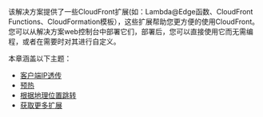 该解决方案提供了一些CloudFront扩展(如：Lambda@Edge函数、CloudFront Functions、CloudFormation模板），这些扩展帮助您更方便的使用CloudFront。您可以从解决方案web控制台中部署它们，部署后，您可以直接使用它而无需编程，或者在需要时对其进行自定义。

本章涵盖以下主题：

- [客户端IP透传](true-client-ip.md)
- [预热](pre-warming.md)
- [根据地理位置跳转](redirect-by-country.md)
- [获取更多扩展](more-extension-in-sar.md)




